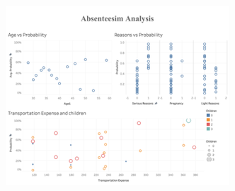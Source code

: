 ![alt text](https://github.com/Newgin-sam/Absenteeism/blob/main/tableau%20analysis%20pic.png?raw=true)

